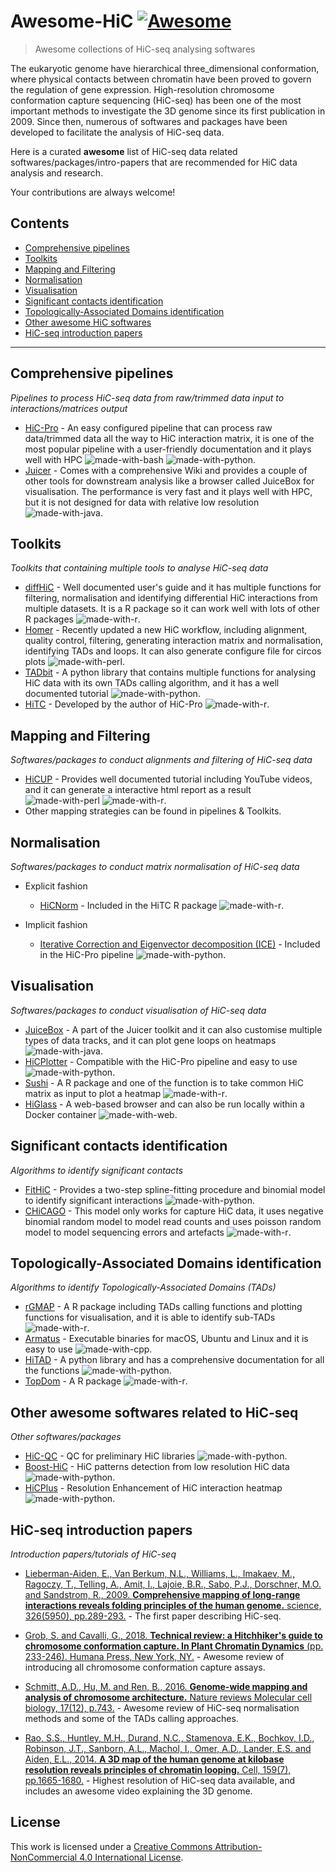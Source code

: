 # Awesome-HiC [![Awesome](https://awesome.re/badge.svg)](https://awesome.re)

> Awesome collections of HiC-seq analysing softwares

The eukaryotic genome have hierarchical three_dimensional conformation, where physical contacts between chromatin have been proved to govern the regulation of gene expression. High-resolution chromosome conformation capture sequencing (HiC-seq) has been one of the most important methods to investigate the 3D genome since its first publication in 2009\. Since then, numerous of softwares and packages have been developed to facilitate the analysis of HiC-seq data.

Here is a curated **awesome** list of HiC-seq data related softwares/packages/intro-papers that are recommended for HiC data analysis and research.

Your contributions are always welcome!

## Contents

- [Comprehensive pipelines](#Comprehensive-pipelines)
- [Toolkits](#Toolkits)
- [Mapping and Filtering](#Mapping-filtering)
- [Normalisation](#Normalisation)
- [Visualisation](#Visualisation)
- [Significant contacts identification](#Significant-contacts-identification)
- [Topologically-Associated Domains identification](#Topologically-associated-domains-identification)
- [Other awesome HiC softwares](#Other-awesome-softwares-related-to-HiC-seq)
- [HiC-seq introduction papers](#HiC-seq-introduction-papers)

--------------------------------------------------------------------------------

## Comprehensive pipelines

_Pipelines to process HiC-seq data from raw/trimmed data input to interactions/matrices output_

- [HiC-Pro](https://github.com/nservant/HiC-Pro) - An easy configured pipeline that can process raw data/trimmed data all the way to HiC interaction matrix, it is one of the most popular pipeline with a user-friendly documentation and it plays well with HPC ![made-with-bash](https://img.shields.io/badge/Bash-1f425f.svg) ![made-with-python](https://img.shields.io/badge/Python-organge.svg).
- [Juicer](https://github.com/aidenlab/juicer) - Comes with a comprehensive Wiki and provides a couple of other tools for downstream analysis like a browser called JuiceBox for visualisation. The performance is very fast and it plays well with HPC, but it is not designed for data with relative low resolution ![made-with-java](https://img.shields.io/badge/Java-yellow.svg).

## Toolkits

_Toolkits that containing multiple tools to analyse HiC-seq data_

- [diffHiC](http://www.bioconductor.org/packages/release/bioc/html/diffHic.html) - Well documented user's guide and it has multiple functions for filtering, normalisation and identifying differential HiC interactions from multiple datasets. It is a R package so it can work well with lots of other R packages ![made-with-r](https://img.shields.io/badge/R-blue.svg).
- [Homer](http://homer.ucsd.edu/homer/interactions/) - Recently updated a new HiC workflow, including alignment, quality control, filtering, generating interaction matrix and normalisation, identifying TADs and loops. It can also generate configure file for circos plots ![made-with-perl](https://img.shields.io/badge/Perl-green.svg).
- [TADbit](https://github.com/3DGenomes/TADbit) - A python library that contains multiple functions for analysing HiC data with its own TADs calling algorithm, and it has a well documented tutorial ![made-with-python](https://img.shields.io/badge/Python-organge.svg).
- [HiTC](https://bioconductor.org/packages/release/bioc/html/HiTC.html) - Developed by the author of HiC-Pro ![made-with-r](https://img.shields.io/badge/R-blue.svg).

## Mapping and Filtering

_Softwares/packages to conduct alignments and filtering of HiC-seq data_

- [HiCUP](https://www.bioinformatics.babraham.ac.uk/projects/hicup/) - Provides well documented tutorial including YouTube videos, and it can generate a interactive html report as a result ![made-with-perl](https://img.shields.io/badge/Perl-green.svg) ![made-with-r](https://img.shields.io/badge/R-blue.svg).
- Other mapping strategies can be found in pipelines & Toolkits.

## Normalisation

_Softwares/packages to conduct matrix normalisation of HiC-seq data_

- Explicit fashion

  - [HiCNorm](http://www.people.fas.harvard.edu/~junliu/HiCNorm/) - Included in the HiTC R package ![made-with-r](https://img.shields.io/badge/R-blue.svg).

- Implicit fashion

  - [Iterative Correction and Eigenvector decomposition (ICE)](https://bitbucket.org/mirnylab/hiclib) - Included in the HiC-Pro pipeline ![made-with-python](https://img.shields.io/badge/Python-organge.svg).

## Visualisation

_Softwares/packages to conduct visualisation of HiC-seq data_

- [JuiceBox](https://github.com/aidenlab/Juicebox) - A part of the Juicer toolkit and it can also customise multiple types of data tracks, and it can plot gene loops on heatmaps ![made-with-java](https://img.shields.io/badge/Java-yellow.svg).
- [HiCPlotter](https://github.com/kcakdemir/HiCPlotter) - Compatible with the HiC-Pro pipeline and easy to use ![made-with-python](https://img.shields.io/badge/Python-organge.svg).
- [Sushi](https://bioconductor.org/packages/release/bioc/html/Sushi.html) - A R package and one of the function is to take common HiC matrix as input to plot a heatmap ![made-with-r](https://img.shields.io/badge/R-blue.svg).
- [HiGlass](http://higlass.io/) - A web-based browser and can also be run locally within a Docker container ![made-with-web](https://img.shields.io/badge/Web-based-brown.svg).

## Significant contacts identification

_Algorithms to identify significant contacts_

- [FitHiC](https://github.com/ay-lab/fithic) - Provides a two-step spline-fitting procedure and binomial model to identify significant interactions ![made-with-python](https://img.shields.io/badge/Python-organge.svg).
- [CHiCAGO](http://regulatorygenomicsgroup.org/chicago) - This model only works for capture HiC data, it uses negative binomial random model to model read counts and uses poisson random model to model sequencing errors and artefacts ![made-with-r](https://img.shields.io/badge/R-blue.svg).

## Topologically-Associated Domains identification

_Algorithms to identify Topologically-Associated Domains (TADs)_

- [rGMAP](https://github.com/wbaopaul/rGMAP) - A R package including TADs calling functions and plotting functions for visualisation, and it is able to identify sub-TADs ![made-with-r](https://img.shields.io/badge/R-blue.svg).
- [Armatus](https://github.com/kingsfordgroup/armatus) - Executable binaries for macOS, Ubuntu and Linux and it is easy to use ![made-with-cpp](https://img.shields.io/badge/Cpp-black.svg).
- [HiTAD](https://github.com/XiaoTaoWang/TADLib) - A python library and has a comprehensive documentation for all the functions ![made-with-python](https://img.shields.io/badge/Python-organge.svg).
- [TopDom](http://zhoulab.usc.edu/TopDom/) - A R package ![made-with-r](https://img.shields.io/badge/R-blue.svg).

## Other awesome softwares related to HiC-seq

_Other softwares/packages_

- [HiC-QC](https://github.com/ningbioinfostruggling/HiC-QC) - QC for preliminary HiC libraries ![made-with-python](https://img.shields.io/badge/Python-organge.svg).
- [Boost-HiC](https://github.com/LeopoldC/Boost-HiC) - HiC patterns detection from low resolution HiC data ![made-with-python](https://img.shields.io/badge/Python-organge.svg).
- [HiCPlus](https://github.com/zhangyan32/HiCPlus) - Resolution Enhancement of HiC interaction heatmap ![made-with-python](https://img.shields.io/badge/Python-organge.svg).

## HiC-seq introduction papers

_Introduction papers/tutorials of HiC-seq_

- [Lieberman-Aiden, E., Van Berkum, N.L., Williams, L., Imakaev, M., Ragoczy, T., Telling, A., Amit, I., Lajoie, B.R., Sabo, P.J., Dorschner, M.O. and Sandstrom, R., 2009\. **Comprehensive mapping of long-range interactions reveals folding principles of the human genome.** science, 326(5950), pp.289-293.](http://science.sciencemag.org/content/326/5950/289) - The first paper describing HiC-seq.

- [Grob, S. and Cavalli, G., 2018\. **Technical review: a Hitchhiker's guide to chromosome conformation capture. In Plant Chromatin Dynamics** (pp. 233-246). Humana Press, New York, NY.](https://link.springer.com/protocol/10.1007/978-1-4939-7318-7_14) - Awesome review of introducing all chromosome conformation capture assays.

- [Schmitt, A.D., Hu, M. and Ren, B., 2016\. **Genome-wide mapping and analysis of chromosome architecture.** Nature reviews Molecular cell biology, 17(12), p.743.](https://www.nature.com/articles/nrm.2016.104#ref85) - Awesome review of HiC-seq normalisation methods and some of the TADs calling approaches.

- [Rao, S.S., Huntley, M.H., Durand, N.C., Stamenova, E.K., Bochkov, I.D., Robinson, J.T., Sanborn, A.L., Machol, I., Omer, A.D., Lander, E.S. and Aiden, E.L., 2014\. **A 3D map of the human genome at kilobase resolution reveals principles of chromatin looping.** Cell, 159(7), pp.1665-1680.](https://www.sciencedirect.com/science/article/pii/S0092867414014974?via%3Dihub) - Highest resolution of HiC-seq data available, and includes an awesome video explaining the 3D genome.

## License

This work is licensed under a [Creative Commons Attribution-NonCommercial 4.0 International License](https://creativecommons.org/licenses/by-nc/4.0/).
